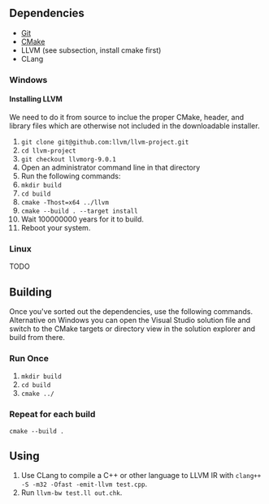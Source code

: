 ## Dependencies
- [Git](https://git-scm.com/)
- [CMake](https://cmake.org/)
- LLVM (see subsection, install cmake first)
- CLang

### Windows

#### Installing LLVM
We need to do it from source to inclue the proper CMake, header, and library files which are otherwise not included in the downloadable installer.

1. `git clone git@github.com:llvm/llvm-project.git`
2. `cd llvm-project`
3. `git checkout llvmorg-9.0.1`
2. Open an administrator command line in that directory
3. Run the following commands:
  1. `mkdir build`
  2. `cd build`
  3. `cmake -Thost=x64 ../llvm`
  4. `cmake --build . --target install`
4. Wait 100000000 years for it to build.
5. Reboot your system.


### Linux
TODO

## Building
Once you've sorted out the dependencies, use the following commands. Alternative on Windows you can open the Visual Studio solution file and switch to the CMake targets or directory view in the solution explorer and build from there.

### Run Once
1. `mkdir build`
2. `cd build`
3. `cmake ../`

### Repeat for each build
`cmake --build .`

## Using
1. Use CLang to compile a C++ or other language to LLVM IR with `clang++ -S -m32 -Ofast -emit-llvm test.cpp`.
2. Run `llvm-bw test.ll out.chk`.
